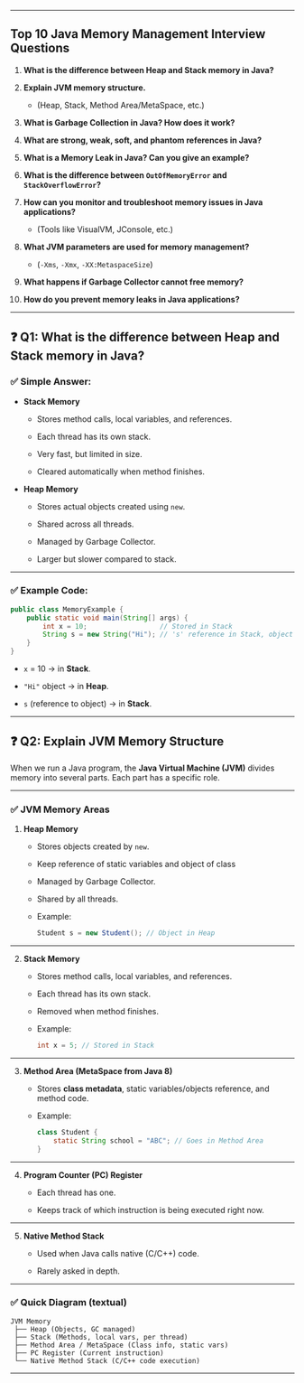 
---

##  Top 10 Java Memory Management Interview Questions

1. **What is the difference between Heap and Stack memory in Java?**

2. **Explain JVM memory structure.**

   * (Heap, Stack, Method Area/MetaSpace, etc.)

3. **What is Garbage Collection in Java? How does it work?**

4. **What are strong, weak, soft, and phantom references in Java?**

5. **What is a Memory Leak in Java? Can you give an example?**

6. **What is the difference between `OutOfMemoryError` and `StackOverflowError`?**

7. **How can you monitor and troubleshoot memory issues in Java applications?**

   * (Tools like VisualVM, JConsole, etc.)

8. **What JVM parameters are used for memory management?**

   * (`-Xms`, `-Xmx`, `-XX:MetaspaceSize`)

9. **What happens if Garbage Collector cannot free memory?**

10. **How do you prevent memory leaks in Java applications?**


---

## ❓ Q1: What is the difference between Heap and Stack memory in Java?

### ✅ Simple Answer:

- **Stack Memory**
    
    - Stores method calls, local variables, and references.
        
    - Each thread has its own stack.
        
    - Very fast, but limited in size.
        
    - Cleared automatically when method finishes.
        
- **Heap Memory**
    
    - Stores actual objects created using `new`.
        
    - Shared across all threads.
        
    - Managed by Garbage Collector.
        
    - Larger but slower compared to stack.
        

---

### ✅ Example Code:

```java
public class MemoryExample {
    public static void main(String[] args) {
        int x = 10;                  // Stored in Stack
        String s = new String("Hi"); // 's' reference in Stack, object in Heap
    }
}
```

- `x` = 10 → in **Stack**.
    
- `"Hi"` object → in **Heap**.
    
- `s` (reference to object) → in **Stack**.
    

---

## ❓ Q2: Explain JVM Memory Structure

When we run a Java program, the **Java Virtual Machine (JVM)** divides memory into several parts. Each part has a specific role.

---

### ✅ JVM Memory Areas

1. **Heap Memory**
    
    - Stores objects created by `new`.

    -  Keep reference of static variables and object of class
        
    - Managed by Garbage Collector.
        
    - Shared by all threads.
        
    - Example:
        
        ```java
        Student s = new Student(); // Object in Heap
        ```
        

---

2. **Stack Memory**
    
    - Stores method calls, local variables, and references.
        
    - Each thread has its own stack.
        
    - Removed when method finishes.
        
    - Example:
        
        ```java
        int x = 5; // Stored in Stack
        ```
        

---

3. **Method Area (MetaSpace from Java 8)**
    
    - Stores **class metadata**, static variables/objects reference, and method code.
        
    - Example:
        
        ```java
        class Student {
            static String school = "ABC"; // Goes in Method Area
        }
        ```
        

---

4. **Program Counter (PC) Register**
    
    - Each thread has one.
        
    - Keeps track of which instruction is being executed right now.
        

---

5. **Native Method Stack**
    
    - Used when Java calls native (C/C++) code.
        
    - Rarely asked in depth.
        

---

### ✅ Quick Diagram (textual)

```
JVM Memory
 ├── Heap (Objects, GC managed)
 ├── Stack (Methods, local vars, per thread)
 ├── Method Area / MetaSpace (Class info, static vars)
 ├── PC Register (Current instruction)
 └── Native Method Stack (C/C++ code execution)
```

---

